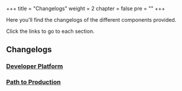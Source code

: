 +++
title = "Changelogs"
weight = 2
chapter = false
pre = ""
+++

Here you'll find the changelogs of the different components provided.

Click the links to go to each section.

## Changelogs

### [Developer Platform](developer-platform.md)

### [Path to Production](p2p.md)
